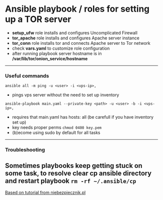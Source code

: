 # Ansible playbook / roles for setting up a TOR server
 - **setup_ufw** role installs and configures Uncomplicated Firewall
 - **tor_apache** role installs and configures Apache server instance
 - **tor_conn** role installs tor and connects Apache server to Tor network
 - check **vars.yaml** to customize role configuration
 - after running playbook server hostname is in **/var/lib/tor/onion_service/hostname**
---
### Useful commands
```ansible all -m ping -u <user> -i <vps-ip>,```
- pings vps server without the need to set up inventory

```ansible-playbook main.yaml --private-key <path> -u <user> -b -i <vps-ip>,```
- requires that main.yaml has hosts: all (be carefull if you have inventory set up)
- key needs proper perms ```chmod 0400 key.pem```
- (b)ecome using sudo by default for all tasks
---
### Troubleshooting
Sometimes playbooks keep getting stuck on some task, to resolve clear cp ansible directory and restart playbook
```rm -rf ~/.ansible/cp```
---
[Based on tutorial from niebezpiecznik.pl](https://niebezpiecznik.pl/post/jak-uruchomic-wlasny-serwer-www-w-sieci-tor/)
